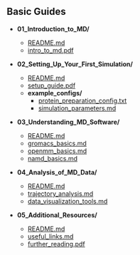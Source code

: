## Basic Guides

- **01_Introduction_to_MD/**
  - [README.md](01_Introduction_to_MD/README.md)
  - [intro_to_md.pdf](01_Introduction_to_MD/intro_to_md.pdf)
  
- **02_Setting_Up_Your_First_Simulation/**
  - [README.md](02_Setting_Up_Your_First_Simulation/README.md)
  - [setup_guide.pdf](02_Setting_Up_Your_First_Simulation/setup_guide.pdf)
  - **example_configs/**
    - [protein_preparation_config.txt](02_Setting_Up_Your_First_Simulation/example_configs/protein_preparation_config.txt)
    - [simulation_parameters.md](02_Setting_Up_Your_First_Simulation/example_configs/simulation_parameters.md)

- **03_Understanding_MD_Software/**
  - [README.md](03_Understanding_MD_Software/README.md)
  - [gromacs_basics.md](03_Understanding_MD_Software/gromacs_basics.md)
  - [openmm_basics.md](03_Understanding_MD_Software/openmm_basics.md)
  - [namd_basics.md](03_Understanding_MD_Software/namd_basics.md)

- **04_Analysis_of_MD_Data/**
  - [README.md](04_Analysis_of_MD_Data/README.md)
  - [trajectory_analysis.md](04_Analysis_of_MD_Data/trajectory_analysis.md)
  - [data_visualization_tools.md](04_Analysis_of_MD_Data/data_visualization_tools.md)

- **05_Additional_Resources/**
  - [README.md](05_Additional_Resources/README.md)
  - [useful_links.md](05_Additional_Resources/useful_links.md)
  - [further_reading.pdf](05_Additional_Resources/further_reading.pdf)
